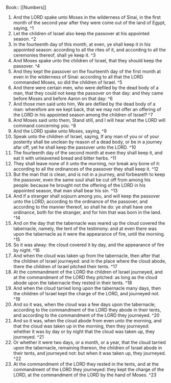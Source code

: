  Book:: [[Numbers]]
 1. And the LORD spake unto Moses in the wilderness of Sinai, in the first month of the second year after they were come out of the land of Egypt, saying, ^1
 2. Let the children of Israel also keep the passover at his appointed season. ^2
 3. In the fourteenth day of this month, at even, ye shall keep it in his appointed season: according to all the rites of it, and according to all the ceremonies thereof, shall ye keep it. ^3
 4. And Moses spake unto the children of Israel, that they should keep the passover. ^4
 5. And they kept the passover on the fourteenth day of the first month at even in the wilderness of Sinai: according to all that the LORD commanded Moses, so did the children of Israel. ^5
 6. And there were certain men, who were defiled by the dead body of a man, that they could not keep the passover on that day: and they came before Moses and before Aaron on that day: ^6
 7. And those men said unto him, We are defiled by the dead body of a man: wherefore are we kept back, that we may not offer an offering of the LORD in his appointed season among the children of Israel? ^7
 8. And Moses said unto them, Stand still, and I will hear what the LORD will command concerning you. ^8
 9. And the LORD spake unto Moses, saying, ^9
 10. Speak unto the children of Israel, saying, If any man of you or of your posterity shall be unclean by reason of a dead body, or be in a journey afar off, yet he shall keep the passover unto the LORD. ^10
 11. The fourteenth day of the second month at even they shall keep it, and eat it with unleavened bread and bitter herbs. ^11
 12. They shall leave none of it unto the morning, nor break any bone of it: according to all the ordinances of the passover they shall keep it. ^12
 13. But the man that is clean, and is not in a journey, and forbeareth to keep the passover, even the same soul shall be cut off from among his people: because he brought not the offering of the LORD in his appointed season, that man shall bear his sin. ^13
 14. And if a stranger shall sojourn among you, and will keep the passover unto the LORD; according to the ordinance of the passover, and according to the manner thereof, so shall he do: ye shall have one ordinance, both for the stranger, and for him that was born in the land. ^14
 15. And on the day that the tabernacle was reared up the cloud covered the tabernacle, namely, the tent of the testimony: and at even there was upon the tabernacle as it were the appearance of fire, until the morning. ^15
 16. So it was alway: the cloud covered it by day, and the appearance of fire by night. ^16
 17. And when the cloud was taken up from the tabernacle, then after that the children of Israel journeyed: and in the place where the cloud abode, there the children of Israel pitched their tents. ^17
 18. At the commandment of the LORD the children of Israel journeyed, and at the commandment of the LORD they pitched: as long as the cloud abode upon the tabernacle they rested in their tents. ^18
 19. And when the cloud tarried long upon the tabernacle many days, then the children of Israel kept the charge of the LORD, and journeyed not. ^19
 20. And so it was, when the cloud was a few days upon the tabernacle; according to the commandment of the LORD they abode in their tents, and according to the commandment of the LORD they journeyed. ^20
 21. And so it was, when the cloud abode from even unto the morning, and that the cloud was taken up in the morning, then they journeyed: whether it was by day or by night that the cloud was taken up, they journeyed. ^21
 22. Or whether it were two days, or a month, or a year, that the cloud tarried upon the tabernacle, remaining thereon, the children of Israel abode in their tents, and journeyed not: but when it was taken up, they journeyed. ^22
 23. At the commandment of the LORD they rested in the tents, and at the commandment of the LORD they journeyed: they kept the charge of the LORD, at the commandment of the LORD by the hand of Moses. ^23
